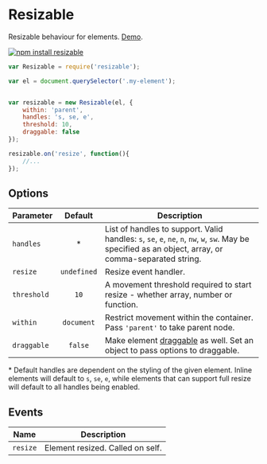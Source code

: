 # Resizable

Resizable behaviour for elements. [Demo](https://dfcreative.github.io/resizable).

[![npm install resizable](https://nodei.co/npm/resizable.png?mini=true)](https://nodei.co/npm/resizable/)


```js
var Resizable = require('resizable');

var el = document.querySelector('.my-element');


var resizable = new Resizable(el, {
	within: 'parent',
	handles: 's, se, e',
	threshold: 10,
	draggable: false
});

resizable.on('resize', function(){
	//...
});
```

## Options

| Parameter | Default | Description |
|---|:---:|---|
| `handles` | * | List of handles to support. Valid handles: `s`, `se`, `e`, `ne`, `n`, `nw`, `w`, `sw`. May be specified as an object, array, or comma-separated string. |
| `resize` | `undefined` | Resize event handler. |
| `threshold` | `10` | A movement threshold required to start resize - whether array, number or function. |
| `within` | `document` | Restrict movement within the container. Pass `'parent'` to take parent node. |
| `draggable` | `false` | Make element [draggable](http://github.com/dfcreative/draggy) as well. Set an object to pass options to draggable. |

\* Default handles are dependent on the styling of the given element. Inline
elements will default to `s`, `se`, `e`, while elements that can support full
resize will default to all handles being enabled.

## Events

| Name | Description |
|---|---|
| `resize` | Element resized. Called on self. |
